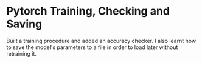 # Pytorch Training, Checking and Saving

Built a training procedure and added an accuracy checker. I also learnt how to save the model's parameters to a file in order to load later without retraining it.